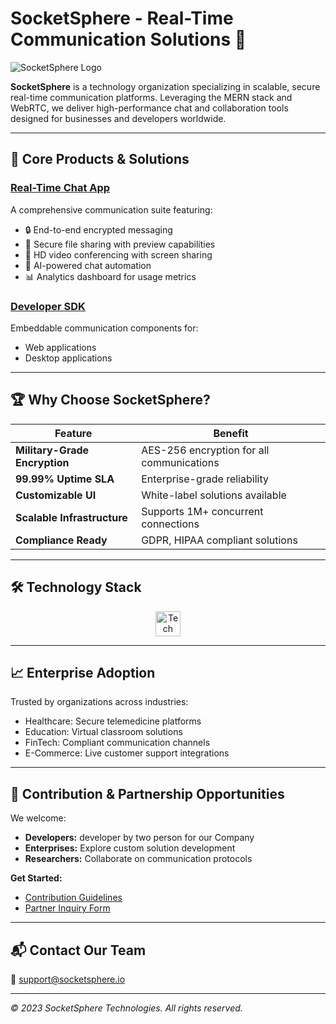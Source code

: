 # SocketSphere -  Real-Time Communication Solutions 👋

![SocketSphere Logo](https://res.cloudinary.com/djjgg2gmc/image/upload/v1744919934/samples/logo.png)

**SocketSphere** is a technology organization specializing in scalable, secure real-time communication platforms. Leveraging the MERN stack and WebRTC, we deliver high-performance chat and collaboration tools designed for businesses and developers worldwide.

---

## 🚀 Core Products & Solutions

### [Real-Time Chat App](https://github.com/SocketSphere/Real-Time-Chat-App)  
A comprehensive communication suite featuring:  
- 🔒 End-to-end encrypted messaging  
- 📁 Secure file sharing with preview capabilities  
- 🎥 HD video conferencing with screen sharing  
- 🤖 AI-powered chat automation  
- 📊 Analytics dashboard for usage metrics  

### [Developer SDK](https://github.com/SocketSphere/SDK)  
Embeddable communication components for:  
- Web applications  
- Desktop applications  

---

## 🏆 Why Choose SocketSphere?

| Feature                  | Benefit                                  |
|--------------------------|------------------------------------------|
| **Military-Grade Encryption** | AES-256 encryption for all communications |
| **99.99% Uptime SLA**         | Enterprise-grade reliability             |
| **Customizable UI**           | White-label solutions available           |
| **Scalable Infrastructure**  | Supports 1M+ concurrent connections       |
| **Compliance Ready**          | GDPR, HIPAA compliant solutions            |

---

## 🛠 Technology Stack

<div align="center">
  <img src="https://skillicons.dev/icons?i=mongodb,express,react,nodejs,webrtc,typescript,tailwind,docker,aws" alt="Tech Stack" height="40">
</div>

---

## 📈 Enterprise Adoption

Trusted by organizations across industries:  
- Healthcare: Secure telemedicine platforms  
- Education: Virtual classroom solutions  
- FinTech: Compliant communication channels  
- E-Commerce: Live customer support integrations  

---

## 🤝 Contribution & Partnership Opportunities

We welcome:  
- **Developers:** developer by two person for our Company 
- **Enterprises:** Explore custom solution development  
- **Researchers:** Collaborate on communication protocols  

**Get Started:**  
- [Contribution Guidelines](https://github.com/SocketSphere/.github/blob/main/CONTRIBUTING.md)  
- [Partner Inquiry Form](https://forms.example.com)  

---

## 📬 Contact Our Team

📧 support@socketsphere.io  

---

*© 2023 SocketSphere Technologies. All rights reserved.*
